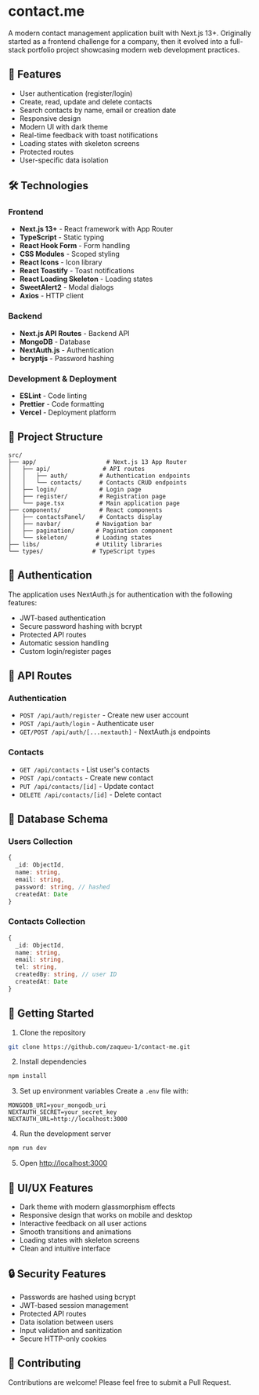 # contact.me

A modern contact management application built with Next.js 13+. Originally started as a frontend challenge for a company, then it evolved into a full-stack portfolio project showcasing modern web development practices.

## 🚀 Features

- User authentication (register/login)
- Create, read, update and delete contacts
- Search contacts by name, email or creation date
- Responsive design
- Modern UI with dark theme
- Real-time feedback with toast notifications
- Loading states with skeleton screens
- Protected routes
- User-specific data isolation

## 🛠️ Technologies

### Frontend

- **Next.js 13+** - React framework with App Router
- **TypeScript** - Static typing
- **React Hook Form** - Form handling
- **CSS Modules** - Scoped styling
- **React Icons** - Icon library
- **React Toastify** - Toast notifications
- **React Loading Skeleton** - Loading states
- **SweetAlert2** - Modal dialogs
- **Axios** - HTTP client

### Backend

- **Next.js API Routes** - Backend API
- **MongoDB** - Database
- **NextAuth.js** - Authentication
- **bcryptjs** - Password hashing

### Development & Deployment

- **ESLint** - Code linting
- **Prettier** - Code formatting
- **Vercel** - Deployment platform

## 📁 Project Structure

```
src/
├── app/                    # Next.js 13 App Router
│   ├── api/               # API routes
│   │   ├── auth/         # Authentication endpoints
│   │   └── contacts/     # Contacts CRUD endpoints
│   ├── login/            # Login page
│   ├── register/         # Registration page
│   └── page.tsx          # Main application page
├── components/           # React components
│   ├── contactsPanel/    # Contacts display
│   ├── navbar/          # Navigation bar
│   ├── pagination/      # Pagination component
│   └── skeleton/        # Loading states
├── libs/                # Utility libraries
└── types/              # TypeScript types
```

## 🔐 Authentication

The application uses NextAuth.js for authentication with the following features:

- JWT-based authentication
- Secure password hashing with bcrypt
- Protected API routes
- Automatic session handling
- Custom login/register pages

## 📡 API Routes

### Authentication

- `POST /api/auth/register` - Create new user account
- `POST /api/auth/login` - Authenticate user
- `GET/POST /api/auth/[...nextauth]` - NextAuth.js endpoints

### Contacts

- `GET /api/contacts` - List user's contacts
- `POST /api/contacts` - Create new contact
- `PUT /api/contacts/[id]` - Update contact
- `DELETE /api/contacts/[id]` - Delete contact

## 💾 Database Schema

### Users Collection

```typescript
{
  _id: ObjectId,
  name: string,
  email: string,
  password: string, // hashed
  createdAt: Date
}
```

### Contacts Collection

```typescript
{
  _id: ObjectId,
  name: string,
  email: string,
  tel: string,
  createdBy: string, // user ID
  createdAt: Date
}
```

## 🚦 Getting Started

1. Clone the repository

```bash
git clone https://github.com/zaqueu-1/contact-me.git
```

2. Install dependencies

```bash
npm install
```

3. Set up environment variables Create a `.env` file with:

```
MONGODB_URI=your_mongodb_uri
NEXTAUTH_SECRET=your_secret_key
NEXTAUTH_URL=http://localhost:3000
```

4. Run the development server

```bash
npm run dev
```

5. Open [http://localhost:3000](http://localhost:3000)

## 🎨 UI/UX Features

- Dark theme with modern glassmorphism effects
- Responsive design that works on mobile and desktop
- Interactive feedback on all user actions
- Smooth transitions and animations
- Loading states with skeleton screens
- Clean and intuitive interface

## 🔒 Security Features

- Passwords are hashed using bcrypt
- JWT-based session management
- Protected API routes
- Data isolation between users
- Input validation and sanitization
- Secure HTTP-only cookies

## 🤝 Contributing

Contributions are welcome! Please feel free to submit a Pull Request.
